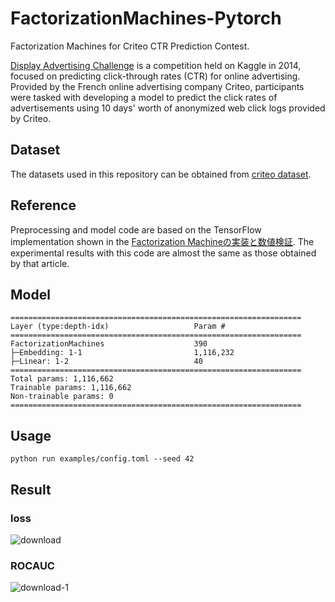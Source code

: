 # FactorizationMachines-Pytorch
Factorization Machines for Criteo CTR Prediction Contest.

[Display Advertising Challenge](https://www.kaggle.com/c/criteo-display-ad-challenge) is a competition held on Kaggle in 2014, focused on predicting click-through rates (CTR) for online advertising. Provided by the French online advertising company Criteo, participants were tasked with developing a model to predict the click rates of advertisements using 10 days' worth of anonymized web click logs provided by Criteo.

## Dataset
The datasets used in this repository can be obtained from [criteo dataset](https://www.kaggle.com/datasets/mrkmakr/criteo-dataset).

## Reference
Preprocessing and model code are based on the TensorFlow implementation shown in the [Factorization Machineの実装と数値検証](https://www.m3tech.blog/entry/2019/01/02/090000). The experimental results with this code are almost the same as those obtained by that article.

## Model
```
=================================================================
Layer (type:depth-idx)                   Param #
=================================================================
FactorizationMachines                    390
├─Embedding: 1-1                         1,116,232
├─Linear: 1-2                            40
=================================================================
Total params: 1,116,662
Trainable params: 1,116,662
Non-trainable params: 0
=================================================================
```

## Usage
```shell
python run examples/config.toml --seed 42
```

## Result
### loss
![download](https://user-images.githubusercontent.com/38512143/227750637-d3484234-dd55-4003-bf17-ccfb70c72e37.png)
### ROCAUC
![download-1](https://user-images.githubusercontent.com/38512143/227750644-9fc45de7-1c4e-4ffd-842c-0a3049f917f1.png)
